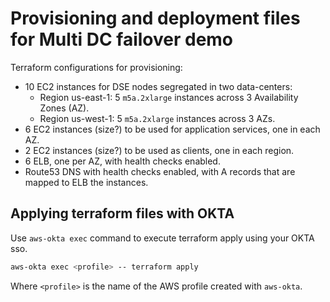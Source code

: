 # Provisioning and deployment files for Multi DC failover demo

Terraform configurations for provisioning:

- 10 EC2 instances for DSE nodes segregated in two data-centers:
    - Region us-east-1: 5 `m5a.2xlarge` instances across 3 Availability Zones (AZ). 
    - Region us-west-1: 5 `m5a.2xlarge` instances across 3 AZs.
- 6 EC2 instances (size?) to be used for application services, one in each AZ.
- 2 EC2 instances (size?) to be used as clients, one in each region. 
- 6 ELB, one per AZ, with health checks enabled.
- Route53 DNS with health checks enabled, with A records that are mapped to ELB the instances.

## Applying terraform files with OKTA

Use `aws-okta exec` command to execute terraform apply using your OKTA sso.

```bash
aws-okta exec <profile> -- terraform apply
```

Where `<profile>` is the name of the AWS profile created with `aws-okta`.